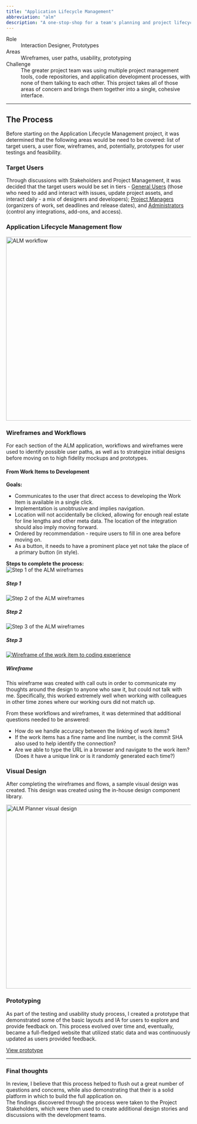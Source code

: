```yaml
---
title: "Application Lifecycle Management"
abbreviation: "alm"
description: "A one-stop-shop for a team's planning and project lifecycle management."
---
```

<div class="container mb-5">
  <dl class="row">
    <dt class="col-sm-2">Role</dt>
    <dd class="col-sm-10">Interaction Designer, Prototypes</dd>
    <dt class="col-sm-2">Areas</dt>
    <dd class="col-sm-10">Wireframes, user paths, usability, prototyping</dd>
    <dt class="col-sm-2">Challenge</dt>
    <dd class="col-sm-10">The greater project team was using multiple project management tools, code repositories, and application development processes, with none of them talking to each other. This project takes all of those areas of concern and brings them together into a single, cohesive interface.</dd>
  </dl>
  <hr class="my-5">
  <h2>The Process</h2>
  <p>Before starting on the Application Lifecycle Management project, it was determined that the following areas would be need to be covered: list of target users, a user flow, wireframes, and, potentially, prototypes for user testings and feasibility.</p>
  <h3>Target Users</h3>
  <p>Through discussions with Stakeholders and Project Management, it was decided that the target users would be set in tiers - <u>General Users</u> (those who need to add and interact with issues, update project assets, and interact daily - a mix of designers and developers); <u>Project Managers</u> (organizers of work, set deadlines and release dates), and <u>Administrators</u> (control any integrations, add-ons, and access).</p>

  <h3>Application Lifecycle Management flow</h3>
  <a href="../../img/ALM_workflow.png"><img src="../../img/ALM_workflow.png" class="d-block mx-lg-auto img-fluid" alt="ALM workflow" width="700" height="500" loading="lazy"></a>

  <h3>Wireframes and Workflows</h3>
  <p>For each section of the ALM application, workflows and wireframes were used to identify possible user paths, as well as to strategize initial designs before moving on to high fidelity mockups and prototypes.</p>

  <h4>From Work Items to Development</h4>
  <p><b>Goals:</b>
    <ul>
      <li>Communicates to the user that direct access to developing the Work Item is available in a single click.</li>
      <li>Implementation is unobtrusive and implies navigation.</li>
      <li>Location will not accidentally be clicked, allowing for enough real estate for line lengths and other meta data. The location of the integration should also imply moving forward.</li>
      <li>Ordered by recommendation - require users to fill in one area before moving on.</li>
      <li>As a button, it needs to have a prominent place yet not take the place of a primary button (in style).</li>
    </ul>
  </p>
  <b>Steps to complete the process:</b>
  <div class="row">
    <div class="card-group">
      <div class="card">
        <img src="../../img/ALM_step1.png" class="card-img-top" alt="Step 1 of the ALM wireframes">
        <div class="card-body">
          <h5 class="card-title">Step 1</h5>
          <!-- <p class="card-text">
            <ol>
              <li>I see a recommendation in the report.</li>
              <li>I click 'make a work item'.</li>
              <li>I navigate to the Planner to see/comment on the new work item.</li>
              <li>If the same recommendation is suggested during another build process, it will generate a new work. At this time, detection for duplicate items does not exist.</li>
            </ol>
          </p> -->
        </div>
      </div>
      <div class="card">
        <img src="../../img/ALM_step2.png" class="card-img-top" alt="Step 2 of the ALM wireframes">
        <div class="card-body">
          <h5 class="card-title">Step 2</h5>
          <!-- <p class="card-text">
            <ol>
              <li>I see a recommendation in the report.</li>
              <li>I click 'make a work item'.</li>
              <li>I navigate to the Planner to see/comment on the new work item.</li>
              <li>If the same recommendation is suggested during another build process, it will generate a new work. At this time, detection for duplicate items does not exist.</li>
            </ol>
          </p> -->
        </div>
      </div>
      <div class="card">
        <img src="../../img/ALM_step3.png" class="card-img-top" alt="Step 3 of the ALM wireframes">
        <div class="card-body">
          <h5 class="card-title">Step 3</h5>
          <!-- <p class="card-text">
            <ol>
              <li>I see a recommendation in the report.</li>
              <li>I click 'make a work item'.</li>
              <li>I navigate to the Planner to see/comment on the new work item.</li>
              <li>If the same recommendation is suggested during another build process, it will generate a new work. At this time, detection for duplicate items does not exist.</li>
            </ol>
          </p> -->
        </div>
      </div>
    </div>
  </div>
  <div class="row">
    <div class="card mt-3 mb-3 mx-2">
      <div class="row g-0">
        <div class="col-md-5">
          <a href="../../img/ALM_wireframe.png" target="top" alt="View larger image of the wireframe thumbnail">
            <img src="../../img/ALM_wireframe.png" class="img-fluid rounded-start" alt="Wireframe of the work item to coding experience">
          </a>
        </div>
        <div class="col-md-7">
          <div class="card-body">
            <h5 class="card-title">Wireframe</h5>
            <p class="card-text">This wireframe was created with call outs in order to communicate my thoughts around the design to anyone who saw it, but could not talk with me. Specifically, this worked extremely well when working with colleagues in other time zones where our working ours did not match up.</p>
          </div>
        </div>
      </div>
    </div>
  </div>

  <p class="lead mt-3">From these workflows and wireframes, it was determined that additional questions needed to be answered:
    <ul>
      <li>How do we handle accuracy between the linking of work items?</li>
      <li>If the work items has a fine name and line number, is the commit SHA also used to help identify the connection?</li>
      <li>Are we able to type the URL in a browser and navigate to the work item? (Does it have a unique link or is it randomly generated each time?)</li>
    </ul>
  </p>

  <h3>Visual Design</h3>
  <p>After completing the wireframes and flows, a sample visual design was created. This design was created using the in-house design component library.</p>
  <a href="../../img/ALM_planner.png"><img src="../../img/ALM_planner.png" class="d-block mx-lg-auto img-fluid" alt="ALM Planner visual design" width="700" height="500" loading="lazy"></a>

  <h3 class="mt-3">Prototyping</h3>
  <p>As part of the testing and usability study process, I created a prototype that demonstrated some of the basic layouts and IA for users to explore and provide feedback on. This process evolved over time and, eventually, became a full-fledged website that utilized static data and was continuously updated as users provided feedback.</p>
  <a class="btn btn-outline-secondary" href="https://www.adamjolicoeur.com/testing_environment/index.html" target="top" alt="Link to prototype example">View prototype</a>

  <hr class="my-5">
  <div class="card text-dark bg-light my-3">
    <div class="card-header"><h3>Final thoughts</h3></div>
    <div class="card-body">
      <p class="card-text">In review, I believe that this process helped to flush out a great number of questions and concerns, while also demonstrating that their is a solid platform in which to build the full application on.<br>The findings discovered through the process were taken to the Project Stakeholders, which were then used to create additional design stories and discussions with the development teams.</p>
    </div>
  </div>
</div>
